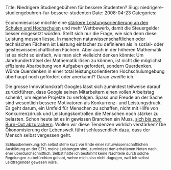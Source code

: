 Title: Niedrigere Studiengebühren für bessere Studenten?
Slug: niedrigere-studiengebuhren-fur-bessere-studenten
Date: 2008-04-23
Categories:

Economiesuisse möchte eine [stärkere Leistungsorientierung an den Schulen und Hochschulen](http://www.tagesanzeiger.ch/dyn/news/schweiz/864024.html) und mehr Wettbewerb, damit die Steuergelder besser eingesetzt würden. Stellt sich nur die Frage, wie sich denn diese Leistung messen liesse. In manchen naturwissenschaftlichen oder technischen Fächern ist Leistung einfacher zu definieren als in sozial- oder geisteswissenschaftlichen Fächern. Aber auch in der höheren Mathematik ist es nicht so einfach, wie man sich vielleicht denken könnte: Um Jahrhunderträtsel der Mathematik lösen zu können, ist nicht die möglichst effiziente Abarbeitung von Aufgaben gefordert, sondern Querdenken. Würde Querdenken in einer total leistungsorientierten Hochschulumgebung überhaupt noch gefördert oder anerkannt? Daran zweifle ich.

Die grosse Innovationskraft Googles lässt sich zumindest teilweise darauf zurückführen, dass Google seinen Mitarbeitern einen vollen Arbeitstag schenkt, um eigene Projekte zu verfolgen. Spass und Freude an der Sache sind wesentlich bessere Motivatoren als Konkurrenz- und Leistungsdruck. Es geht darum, ein Umfeld für Menschen zu schaffen, nicht mit Hilfe von Konkurrenzdruck und Leistungskontrollen die Menschen noch stärker zu belasten. Schon heute ist es in gewissen Branchen ein Muss, [sich bis zum Burn-Out abzurackern](http://dasmagazin.ch/index.php/wo-brennts-denn/). Wollen wir diese Tendenzen wirklich verstärken? Die Ökonomisierung der Lebenswelt führt schlussendlich dazu, dass der Mensch selbst vergessen geht.

<small>Schlussbemerkung: Ich selbst stehe kurz vor Ende einer naturwissenschaftlichen Ausbildung an der ETH, meine Leistungen sind, zumindest den erhaltenen Noten nach, eher überdurchschnittlich. Selbst hätte ich bestimmt keine Nachteile durch solche Regelungen zu befürchten gehabt, wehre mich also nicht dagegen, weil ich selbst Leidtragender gewesen wäre.</small>
